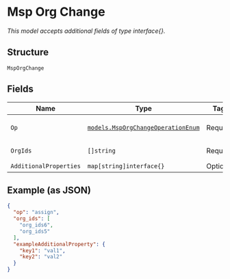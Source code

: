 
# Msp Org Change

*This model accepts additional fields of type interface{}.*

## Structure

`MspOrgChange`

## Fields

| Name | Type | Tags | Description |
|  --- | --- | --- | --- |
| `Op` | [`models.MspOrgChangeOperationEnum`](../../doc/models/msp-org-change-operation-enum.md) | Required | enum: `assign`, `unassign` |
| `OrgIds` | `[]string` | Required | list of org_id |
| `AdditionalProperties` | `map[string]interface{}` | Optional | - |

## Example (as JSON)

```json
{
  "op": "assign",
  "org_ids": [
    "org_ids6",
    "org_ids5"
  ],
  "exampleAdditionalProperty": {
    "key1": "val1",
    "key2": "val2"
  }
}
```

